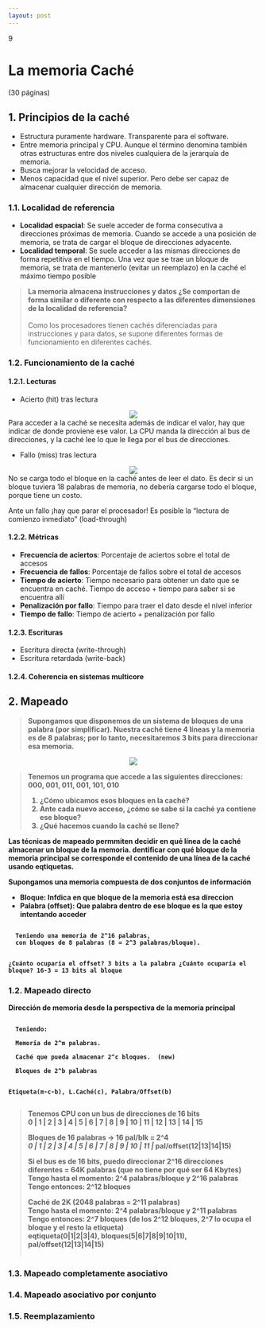```yaml
--- 
layout: post
---
```

<div class="header">
  <div class="numbrerUnit">9</div>
  <h1>La memoria Caché</h1>
  <subtitle> </subtitle>
</div>

(30 páginas)

## 1. Principios de la caché
 - Estructura puramente hardware. Transparente para el software.
 - Entre memoria principal y CPU. Aunque el término denomina también otras estructuras entre dos niveles cualquiera de la jerarquía de memoria.
 - Busca mejorar la velocidad de acceso.
 - Menos capacidad que el nivel superior. Pero debe ser capaz de almacenar cualquier dirección de memoria.

### 1.1. Localidad de referencia
 - **Localidad espacial**: Se suele acceder de forma consecutiva a direcciones próximas de memoria. Cuando se accede a una posición de memoria, se trata de cargar el bloque de direcciones adyacente.
 - **Localidad temporal**: Se suele acceder a las mismas direcciones de forma repetitiva en el tiempo. Una vez que se trae un bloque de memoria, se trata de mantenerlo (evitar un reemplazo) en la caché el máximo tiempo posible

<blockquote>
  <b>La memoria almacena instrucciones y datos ¿Se comportan de forma similar o diferente con respecto a las diferentes dimensiones de la localidad de referencia?</b><br><br>
  Como los procesadores tienen cachés diferenciadas para instrucciones y para datos, se supone diferentes formas de funcionamiento en diferentes cachés.
  
</blockquote>

### 1.2. Funcionamiento de la caché 
#### 1.2.1. Lecturas
* Acierto (hit) tras lectura 

<center><img src="https://i.gyazo.com/e6971754ae2a929480d6363d155764aa.png"></center>
Para acceder a la caché se necesita además de indicar el valor, hay que indicar de donde proviene ese valor. La CPU manda la dirección al bus de direcciones, y la caché lee lo que le llega por el bus de direcciones.

* Fallo (miss) tras lectura

<center><img src="https://i.gyazo.com/ee5628295ceb8fbc086104154575b2cd.png"></center>
No se carga todo el bloque en la caché antes de leer el dato. Es decir si un bloque tuviera 18 palabras de memoria, no debería cargarse todo el bloque, porque tiene un costo.  

Ante un fallo ¡hay que parar el procesador! Es posible la “lectura de comienzo inmediato” (load-through)

#### 1.2.2. Métricas
 - **Frecuencia de aciertos**: Porcentaje de aciertos sobre el total de accesos
 - **Frecuencia de fallos**: Porcentaje de fallos sobre el total de accesos
 - **Tiempo de acierto**: Tiempo necesario para obtener un dato que se encuentra en caché. Tiempo de acceso + tiempo para saber si se encuentra allí
 - **Penalización por fallo**: Tiempo para traer el dato desde el nivel inferior
 - **Tiempo de fallo**: Tiempo de acierto + penalización por fallo


#### 1.2.3. Escrituras
* Escritura directa (write-through)
* Escritura retardada (write-back)

#### 1.2.4. Coherencia en sistemas multicore

## 2. Mapeado

<blockquote>
  <b>Supongamos que disponemos de un sistema de bloques de una palabra (por simplificar). Nuestra caché tiene 4 líneas y la memoria es de 8 palabras; por lo tanto, necesitaremos   3 bits para direccionar esa memoria.</b>
</blockquote>

<center><img src="https://i.gyazo.com/5e184b91df19b9034ac646464866a8c2.png"></center>

<blockquote>
  <b>Tenemos un programa que accede a las siguientes direcciones: 000, 001, 011, 001, 101, 010

  1. ¿Cómo ubicamos esos bloques en la caché?
  2. Ante cada nuevo acceso, ¿cómo se sabe si la caché ya contiene ese bloque?
  3. ¿Qué hacemos cuando la caché se llene?
</blockquote>

Las técnicas de mapeado permmiten decidir en qué línea de la caché almacenar un bloque de la 
memoria. dentificar con qué bloque de la memoria principal se corresponde el contenido de una línea de la caché usando eqtiquetas.
  
Supongamos una memoria compuesta de dos conjuntos de información
  - Bloque: Infdica en que bloque de la memoria está esa direccion
  - Palabra (offset): Que palabra dentro de ese bloque es la que estoy intentando acceder

<code>
  <b>Teniendo una memoria de 2^16 palabras, </b>
  <b>con bloques de 8 palabras (8 = 2^3 palabras/bloque).</b>

  ¿Cuánto ocuparía el offset? 3 bits a la palabra
  ¿Cuánto ocuparía el bloque? 16-3 = 13 bits al bloque
</code>
  
  
### 1.2. Mapeado directo
Dirección de memoria desde la perspectiva de la memoria principal
  
<code>
  <b>Teniendo: </b><br>
  <b>Memoria de 2^m palabras. </b><br>
  <b>Caché que pueda almacenar 2^c bloques. </b> (new)<br>
  <b>Bloques de 2^b palabras</b>

  Etiqueta(m-c-b), L.Caché(c), Palabra/Offset(b)<br>
</code>
  
<blockquote>
  <b>Tenemos CPU con un bus de direcciones de 16 bits</b><br>
  0 | 1 | 2 | 3 | 4 | 5 | 6 | 7 | 8 | 9 | 10 | 11 | 12 | 13 | 14 | 15 <br>
  
  <b>Bloques de 16 palabras → 16 pal/blk = 2^4</b><br>
  *0 | 1 | 2 | 3 | 4 | 5 | 6 | 7 | 8 | 9 | 10 | 11 |* pal/offset(12|13|14|15)<br>
  
  <b>Si el bus es de 16 bits, puedo direccionar 2^16 direcciones diferentes = 64K palabras (que no tiene por qué ser 64 Kbytes)</b><br>
  Tengo hasta el momento: 2^4 palabras/bloque y 2^16 palabras<br>
  Tengo entonces: 2^12 bloques<br>
  
  <b>Caché de 2K (2048 palabras = 2^11 palabras)</b><br>
  Tengo hasta el momento: 2^4 palabras/bloque y 2^11 palabras<br>
  Tengo entonces: 2^7 bloques (de los 2^12 bloques, 2^7 lo ocupa el bloque y el resto la etiqueta)<br>
  eqtiqueta(0|1|2|3|4), bloques(5|6|7|8|9|10|11), pal/offset(12|13|14|15)<br><br>
</blockquote>
  
### 1.3. Mapeado completamente asociativo
### 1.4. Mapeado asociativo por conjunto
### 1.5. Reemplazamiento
